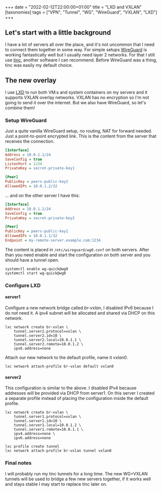 +++
date = "2022-02-12T22:00:00+01:00"
title = "LXD and VXLAN"
[taxonomies]
tags = ["VPN", "Tunnel", "WG", "WireGuard", "VXLAN", "LXD"]
+++

## Let's start with a little background

I have a lot of servers all over the place, and it's not uncommon that I need to connect them together in some way. For simple setups [WireGuard](https://www.wireguard.com/) is working fantastically well but I usually need layer 2 networks. For that I still use [tinc](https://www.tinc-vpn.org/), another software I can recommend. Before WireGuard was a thing, tinc was easily my default choice.

## The new overlay

I use [LXD](https://linuxcontainers.org/lxd/) to run both VM:s and system containers on my servers and it supports VXLAN overlay networks. VXLAN has no encryption so I'm not going to send it over the internet. But we also have WireGuard, so let's combine them!

### Setup WireGuard

Just a quite vanilla WireGuard setup, no routing, NAT for forward needed. Just a point-to-point encrypted link. This is the content from the server that receives the connection.

```ini
[Interface]
Address = 10.0.1.1/24
SaveConfig = true
ListenPort = 1234
PrivateKey = secret-private-key1

[Peer]
PublicKey = peers-public-key2
AllowedIPs = 10.0.1.2/32
```

... and on the other server I have this:

```ini
[Interface]
Address = 10.0.1.2/24
SaveConfig = true
PrivateKey = secret-private-key2

[Peer]
PublicKey = peers-public-key1
AllowedIPs = 10.0.1.1/32
Endpoint = my-remote-server.example.com:1234
```

The content is placed in `/etc/wireguard/wg0.conf` on both servers. After than you need enable and start the configuration on both server and you should have a tunnel open.

```shell
systemctl enable wg-quick@wg0
systemctl start wg-quick@wg0
```

### Configure LXD

#### server1

Configure a new network bridge called _br-vxlan_, I disabled IPv6 because I do not need it. A ipv4 subnet will be allocated and shared via DHCP on this network.

```shell
lxc network create br-vxlan \
    tunnel.server2.protocol=vxlan \
    tunnel.server2.id=10 \
    tunnel.server2.local=10.0.1.1 \
    tunnel.server2.remote=10.0.1.2 \
    ipv6.address=none
```

Attach our new network to the default profile, name it _vxlan0_.

```shell
lxc network attach-profile br-vxlan default vxlan0
```

#### server2

This configuration is similar to the above. I disabled IPv4 because addresses will be provided via DHCP from server1. On this server I created a separate profile instead of placing the configuration inside the default profile.

```shell
lxc network create br-vxlan \
    tunnel.server1.protocol=vxlan \
    tunnel.server1.id=10 \
    tunnel.server1.local=10.0.1.2 \
    tunnel.server1.remote=10.0.1.1 \
    ipv4.address=none \
    ipv6.address=none

lxc profile create tunnel
lxc network attach-profile br-vxlan tunnel vxlan0
```

### Final notes

I will probably run my tinc tunnels for a long time. The new WG+VXLAN tunnels will be used to bridge a few new servers together, if it works well and stays stable I may start to replace tinc later on.
